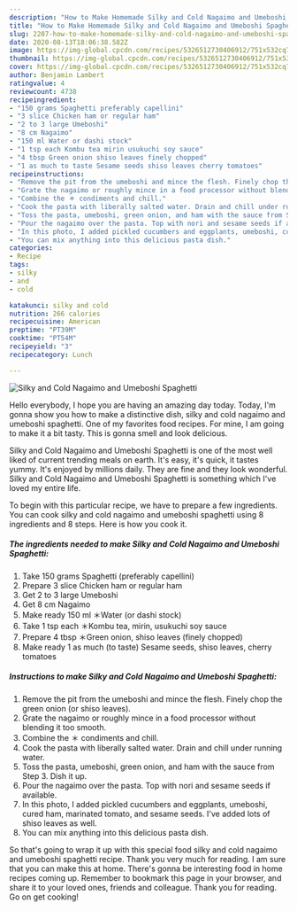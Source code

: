 ```yaml
---
description: "How to Make Homemade Silky and Cold Nagaimo and Umeboshi Spaghetti"
title: "How to Make Homemade Silky and Cold Nagaimo and Umeboshi Spaghetti"
slug: 2207-how-to-make-homemade-silky-and-cold-nagaimo-and-umeboshi-spaghetti
date: 2020-08-13T18:06:38.582Z
image: https://img-global.cpcdn.com/recipes/5326512730406912/751x532cq70/silky-and-cold-nagaimo-and-umeboshi-spaghetti-recipe-main-photo.jpg
thumbnail: https://img-global.cpcdn.com/recipes/5326512730406912/751x532cq70/silky-and-cold-nagaimo-and-umeboshi-spaghetti-recipe-main-photo.jpg
cover: https://img-global.cpcdn.com/recipes/5326512730406912/751x532cq70/silky-and-cold-nagaimo-and-umeboshi-spaghetti-recipe-main-photo.jpg
author: Benjamin Lambert
ratingvalue: 4
reviewcount: 4738
recipeingredient:
- "150 grams Spaghetti preferably capellini"
- "3 slice Chicken ham or regular ham"
- "2 to 3 large Umeboshi"
- "8 cm Nagaimo"
- "150 ml Water or dashi stock"
- "1 tsp each Kombu tea mirin usukuchi soy sauce"
- "4 tbsp Green onion shiso leaves finely chopped"
- "1 as much to taste Sesame seeds shiso leaves cherry tomatoes"
recipeinstructions:
- "Remove the pit from the umeboshi and mince the flesh. Finely chop the green onion (or shiso leaves)."
- "Grate the nagaimo or roughly mince in a food processor without blending it too smooth."
- "Combine the ＊ condiments and chill."
- "Cook the pasta with liberally salted water. Drain and chill under running water."
- "Toss the pasta, umeboshi, green onion, and ham with the sauce from Step 3. Dish it up."
- "Pour the nagaimo over the pasta. Top with nori and sesame seeds if available."
- "In this photo, I added pickled cucumbers and eggplants, umeboshi, cured ham, marinated tomato, and sesame seeds. I&#39;ve added lots of shiso leaves as well."
- "You can mix anything into this delicious pasta dish."
categories:
- Recipe
tags:
- silky
- and
- cold

katakunci: silky and cold 
nutrition: 266 calories
recipecuisine: American
preptime: "PT39M"
cooktime: "PT54M"
recipeyield: "3"
recipecategory: Lunch

---
```



![Silky and Cold Nagaimo and Umeboshi Spaghetti](https://img-global.cpcdn.com/recipes/5326512730406912/751x532cq70/silky-and-cold-nagaimo-and-umeboshi-spaghetti-recipe-main-photo.jpg)

Hello everybody, I hope you are having an amazing day today. Today, I'm gonna show you how to make a distinctive dish, silky and cold nagaimo and umeboshi spaghetti. One of my favorites food recipes. For mine, I am going to make it a bit tasty. This is gonna smell and look delicious.

Silky and Cold Nagaimo and Umeboshi Spaghetti is one of the most well liked of current trending meals on earth. It's easy, it's quick, it tastes yummy. It's enjoyed by millions daily. They are fine and they look wonderful. Silky and Cold Nagaimo and Umeboshi Spaghetti is something which I've loved my entire life.




To begin with this particular recipe, we have to prepare a few ingredients. You can cook silky and cold nagaimo and umeboshi spaghetti using 8 ingredients and 8 steps. Here is how you cook it.

<!--inarticleads1-->

##### The ingredients needed to make Silky and Cold Nagaimo and Umeboshi Spaghetti:

1. Take 150 grams Spaghetti (preferably capellini)
1. Prepare 3 slice Chicken ham or regular ham
1. Get 2 to 3 large Umeboshi
1. Get 8 cm Nagaimo
1. Make ready 150 ml ＊Water (or dashi stock)
1. Take 1 tsp each ＊Kombu tea, mirin, usukuchi soy sauce
1. Prepare 4 tbsp ＊Green onion, shiso leaves (finely chopped)
1. Make ready 1 as much (to taste) Sesame seeds, shiso leaves, cherry tomatoes




<!--inarticleads2-->

##### Instructions to make Silky and Cold Nagaimo and Umeboshi Spaghetti:

1. Remove the pit from the umeboshi and mince the flesh. Finely chop the green onion (or shiso leaves).
1. Grate the nagaimo or roughly mince in a food processor without blending it too smooth.
1. Combine the ＊ condiments and chill.
1. Cook the pasta with liberally salted water. Drain and chill under running water.
1. Toss the pasta, umeboshi, green onion, and ham with the sauce from Step 3. Dish it up.
1. Pour the nagaimo over the pasta. Top with nori and sesame seeds if available.
1. In this photo, I added pickled cucumbers and eggplants, umeboshi, cured ham, marinated tomato, and sesame seeds. I&#39;ve added lots of shiso leaves as well.
1. You can mix anything into this delicious pasta dish.




So that's going to wrap it up with this special food silky and cold nagaimo and umeboshi spaghetti recipe. Thank you very much for reading. I am sure that you can make this at home. There's gonna be interesting food in home recipes coming up. Remember to bookmark this page in your browser, and share it to your loved ones, friends and colleague. Thank you for reading. Go on get cooking!
